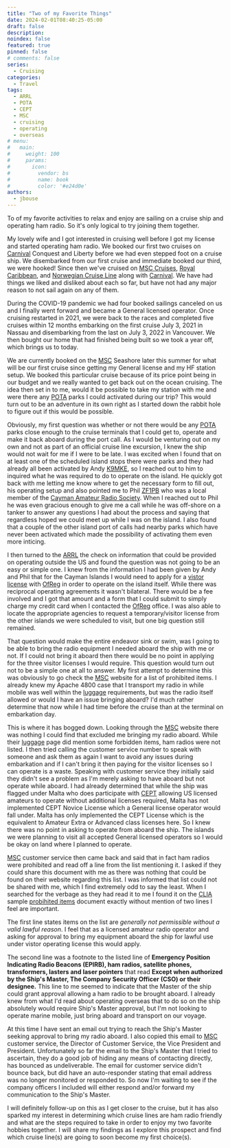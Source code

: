 ```yaml
---
title: "Two of my Favorite Things"
date: 2024-02-01T08:40:25-05:00
draft: false
description: 
noindex: false
featured: true
pinned: false
# comments: false
series:
  - Cruising
categories:
  - Travel
tags:
  - ARRL
  - POTA
  - CEPT
  - MSC
  - cruising
  - operating
  - overseas
# menu:
#   main:
#     weight: 100
#     params:
#       icon:
#         vendor: bs
#         name: book
#         color: '#e24d0e'
authors:
  - jbouse
---
```


To of my favorite activities to relax and enjoy are sailing on a cruise
ship and operating ham radio. So it's only logical to try joining them
together.

<!--more-->

My lovely wife and I got interested in cruising well before I got my
license and started operating ham radio. We booked our first two cruises
on [Carnival] Conquest and Liberty before we had even stepped foot on
a cruise ship. We disembarked from our first cruise and immediate booked
our third, we were hooked! Since then we've cruised on [MSC Cruises][MSC],
[Royal Caribbean][RCI], and [Norwegian Cruise Line][NCL] along with
[Carnival]. We have had things we liked and disliked about each so far,
but have not had any major reason to not sail again on any of them.

During the COVID-19 pandemic we had four booked sailings canceled on us and
I finally went forward and became a General licensed operator. Once cruising
restarted in 2021, we were back to the races and completed five cruises within
12 months embarking on the first cruise July 3, 2021 in Nassau and disembarking
from the last on July 3, 2022 in Vancouver. We then bought our home that had
finished being built so we took a year off, which brings us to today.

We are currently booked on the [MSC] Seashore later this summer for what will
be our first cruise since getting my General license and my HF station setup.
We booked this particular cruise because of its price point being in our budget
and we really wanted to get back out on the ocean cruising. The idea then set
in to me, would it be possible to take my station with me and were there any
[POTA] parks I could activated during our trip? This would turn out to be an
adventure in its own right as I started down the rabbit hole to figure out if
this would be possible.

Obviously, my first question was whether or not there would be any [POTA] parks
close enough to the cruise terminals that I could get to, operate and make it
back aboard during the port call. As I would be venturing out on my own and not
as part of an official cruise line excursion, I knew the ship would not wait for
me if I were to be late. I was excited when I found that on at least one of the
scheduled island stops there were parks and they had already all been activated by
Andy [K9MKE], so I reached out to him to inquired what he was required to do to
operate on the island. He quickly got back with me letting me know where to get
the necessary form to fill out, his operating setup and also pointed me to Phil
[ZF1PB] who was a local member of the [Cayman Amateur Radio Society][CARS]. When
I reached out to Phil he was even gracious enough to give me a call while he was
off-shore on a tanker to answer any questions I had about the process and saying
that regardless hoped we could meet up while I was on the island. I also found
that a couple of the other island port of calls had nearby parks which have never
been activated which made the possibility of activating them even more inticing.

I then turned to the [ARRL] the check on information that could be provided on
operating outside the US and found the question was not going to be an easy or
simple one. I knew from the information I had been given by Andy and Phil that
for the Cayman Islands I would need to apply for a [vistor license][J-ICT] with
[OfReg][OFREG] in order to operate on the island itself. While there was reciprocal
operating agreements it wasn't bilateral. There would be a fee involved and I got
that amount and a form that I could submit to simply charge my credit card when
I contacted the [OfReg][OFREG] office. I was also able to locate the appropriate
agencies to request a temporary/visitor license from the other islands we were
scheduled to visit, but one big question still remained.

That question would make the entire endeavor sink or swim, was I going to be able
to bring the radio equipment I needed aboard the ship with me or not. If I could
not bring it aboard then there would be no point in applying for the three visitor
licenses I would require. This question would turn out not to be a simple one at
all to answer. My first attempt to determine this was obviously to go check the
[MSC] website for a list of prohibited items. I already knew my Apache 4800 case
that I transport my radio in while mobile was well within the [luggage][LUGGAGE]
requirements, but was the radio itself allowed or would I have an issue bringing
aboard? I'd much rather determine that now while I had time before the cruise than
at the terminal on embarkation day.

This is where it has bogged down. Looking through the [MSC] website there was nothing
I could find that excluded me bringing my radio aboard. While their [luggage][LUGGAGE]
page did mention some forbidden items, ham radios were not listed. I then tried calling
the customer service number to speak with someone and ask them as again I want to avoid
any issues during embarkation and if I can't bring it then paying for the visitor
licenses so I can operate is a waste. Speaking with customer service they initially
said they didn't see a problem as I'm merely asking to have aboard but not operate while
aboard. I had already determined that while the ship was flagged under Malta who does
participate with [CEPT] allowing US licensed amateurs to operate without additional
licenses required, Malta has not implemented CEPT Novice License which a General license
operator would fall under. Malta has only implemented the CEPT License which is the
equivalent to Amateur Extra or Advanced class licenses here. So I knew there was no
point in asking to operate from aboard the ship. The islands we were planning to visit
all accepted General licensed operators so I would be okay on land where I planned to
operate.

[MSC] customer service then came back and said that in fact ham radios were prohibited
and read off a line from the list mentioning it. I asked if they could share this document
with me as there was nothing that could be found on their website regarding this list. I
was informed that list could not be shared with me, which I find extremely odd to say the
least. When I searched for the verbage as they had read it to me I found it on the [CLIA]
sample [probihited items][ITEMS] document exactly without mention of two lines I feel are
important.

The first line states items on the list are *generally not permissible without a valid lawful
reason*. I feel that as a licensed amateur radio operator and asking for approval to
bring my equipment aboard the ship for lawful use under vistor operating license this would
apply.

The second
line was a footnote to the listed line of **Emergency Position Indicating Radio Beacons (EPIRB),
ham radios, satellite phones, transformers, lasters and laser pointers** that read **Except
when authorized by the Ship's Master, The Company Security Officer (CSO) or their designee.**
This line to me seemed to indicate that the Master of the ship could grant approval allowing
a ham radio to be brought aboard. I already knew from what I'd read about operating overseas
that to do so on the ship absolutely would require Ship's Master approval, but I'm not looking
to operate marine mobile, just bring aboard and transport on our voyage.

At this time I have sent an email out trying to reach the Ship's Master seeking approval to
bring my radio aboard. I also copied this email to [MSC] customer service, the Director of
Customer Service, the Vice President and President. Unfortunately so far the email to the
Ship's Master that I tried to ascertain, they do a good job of hiding any means of contacting
directly, has bounced as undeliverable. The email for customer service didn't bounce back, but
did have an auto-responder stating that email address was no longer monitored or responded to.
So now I'm waiting to see if the company officers I included will either respond and/or forward
my communication to the Ship's Master.

I will definitely follow-up on this as I get closer to the cruise, but it has also sparked my
interest in determining which cruise lines are ham radio friendly and what are the steps required
to take in order to enjoy my two favorite hobbies together. I will share my findings as I explore
this prospect and find which cruise line(s) are going to soon become my first choice(s).

[MSC]: https://www.msccruisesusa.com/ "MSC Cruises"
[RCI]: https://www.royalcaribbean.com/ "Royal Caribbean International"
[Carnival]: https://www.carnival.com/ "Carnival Cruise Lines"
[NCL]: https://www.ncl.com/ "Norwegian Cruise Line"
[POTA]: https://pota.app/ "Parks on the Air"
[K9MKE]: https://www.qrz.com/db/K9MKE "K9MKE: Andrew Craig"
[ZF1PB]: https://www.qrz.com/db/ZF1PB "ZF1PB: Phil Bodden"
[CARS]: https://caymanhams.org/ "Cayman Amateur Radio Society"
[ARRL]: https://www.arrl.org/operations-faq "ARRL Operatrions FAQ"
[J-ICT]: https://www.ofreg.ky/viewPDF/documents/Forms--Fees/2022-07-25-00-56-59-Amateur-Radio-Station-Licence-Visitor.pdf "Amateur Radio Station License (Visitor)"
[OFREG]: https://www.ofreg.ky/ "Utility Regulation and Competition Office of the Cayman Islands"
[LUGGAGE]: https://www.msccruisesusa.com/manage-booking/before-you-go/luggage "MSC Luggage"
[CEPT]: https://www.arrl.org/cept "European Conference of Postal and Telecommunications Administrations"
[CLIA]: https://cruising.org/ "Cruise Lines International Association"
[ITEMS]: https://cruising.org/-/media/files/industry/facts/sample-prohibited-items-list.ashx?la=en&hash=93CC91383CCEFD7A439796713FEAAE49038B9F8C "CLIA Sample Prohibited Items List"
